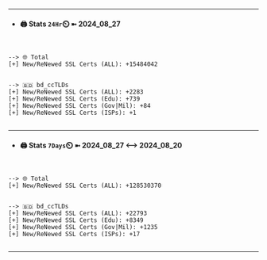 

---
- #### 🖨️ **Stats** `24Hr`⏲️ ➼ 2024_08_27
```console


--> 🌐 Total
[+] New/ReNewed SSL Certs (ALL): +15484042


--> 🇧🇩 bd_ccTLDs
[+] New/ReNewed SSL Certs (ALL): +2283
[+] New/ReNewed SSL Certs (Edu): +739
[+] New/ReNewed SSL Certs (Gov|Mil): +84
[+] New/ReNewed SSL Certs (ISPs): +1


```

---
- #### 🖨️ **Stats** `7Days`⏲️ ➼ 2024_08_27 <--> 2024_08_20
```console


--> 🌐 Total
[+] New/ReNewed SSL Certs (ALL): +128530370


--> 🇧🇩 bd_ccTLDs
[+] New/ReNewed SSL Certs (ALL): +22793
[+] New/ReNewed SSL Certs (Edu): +8349
[+] New/ReNewed SSL Certs (Gov|Mil): +1235
[+] New/ReNewed SSL Certs (ISPs): +17


```

---

